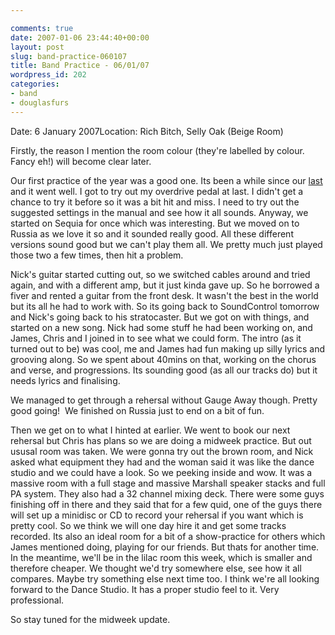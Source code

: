 ```yaml
---

comments: true
date: 2007-01-06 23:44:40+00:00
layout: post
slug: band-practice-060107
title: Band Practice - 06/01/07
wordpress_id: 202
categories:
- band
- douglasfurs
---
```


Date: 6 January 2007Location: Rich Bitch, Selly Oak (Beige Room)




Firstly, the reason I mention the room colour (they're labelled by colour. Fancy eh!) will become clear later.




Our first practice of the year was a good one. Its been a while since our [last](http://domster83.wordpress.com/2006/12/13/band-practice-131206/) and it went well. I got to try out my overdrive pedal at last. I didn't get a chance to try it before so it was a bit hit and miss. I need to try out the suggested settings in the manual and see how it all sounds. Anyway, we started on Sequia for once which was interesting. But we moved on to Russia as we love it so and it sounded really good. All these different versions sound good but we can't play them all. We pretty much just played those two a few times, then hit a problem.




Nick's guitar started cutting out, so we switched cables around and tried again, and with a different amp, but it just kinda gave up. So he borrowed a fiver and rented a guitar from the front desk. It wasn't the best in the world but its all he had to work with. So its going back to SoundControl tomorrow and Nick's going back to his stratocaster. But we got on with things, and started on a new song. Nick had some stuff he had been working on, and James, Chris and I joined in to see what we could form. The intro (as it turned out to be) was cool, me and James had fun making up silly lyrics and grooving along. So we spent about 40mins on that, working on the chorus and verse, and progressions. Its sounding good (as all our tracks do) but it needs lyrics and finalising.




We managed to get through a rehersal without Gauge Away though. Pretty good going!  We finished on Russia just to end on a bit of fun.




Then we get on to what I hinted at earlier. We went to book our next rehersal but Chris has plans so we are doing a midweek practice. But out ususal room was taken. We were gonna try out the brown room, and Nick asked what equipment they had and the woman said it was like the dance studio and we could have a look. So we peeking inside and wow. It was a massive room with a full stage and massive Marshall speaker stacks and full PA system. They also had a 32 channel mixing deck. There were some guys finishing off in there and they said that for a few quid, one of the guys there will set up a minidisc or CD to record your rehersal if you want which is pretty cool. So we think we will one day hire it and get some tracks recorded. Its also an ideal room for a bit of a show-practice for others which James mentioned doing, playing for our friends. But thats for another time. In the meantime, we'll be in the lilac room this week, which is smaller and therefore cheaper. We thought we'd try somewhere else, see how it all compares. Maybe try something else next time too. I think we're all looking forward to the Dance Studio. It has a proper studio feel to it. Very professional.




So stay tuned for the midweek update.
